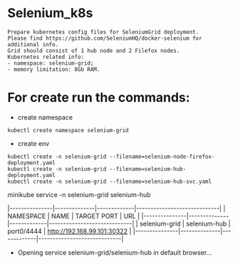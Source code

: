 # Selenium_k8s


```
Prepare kubernetes config files for SeleniumGrid deployment.
Please find https://github.com/SeleniumHQ/docker-selenium for additional info.
Grid should consist of 1 hub node and 2 Filefox nodes.
Kubernetes related info:
- namespace: selenium-grid;
- memory limitation: 8Gb RAM.
```
# For create run the commands: 
* create namespace
```
kubectl create namespace selenium-grid
```
* create env
```
kubectl create -n selenium-grid --filename=selenium-node-firefox-deployment.yaml
kubectl create -n selenium-grid --filename=selenium-hub-deployment.yaml
kubectl create -n selenium-grid --filename=selenium-hub-svc.yaml
```

minikube service -n selenium-grid  selenium-hub

|---------------|--------------|-------------|-----------------------------|
|   NAMESPACE   |     NAME     | TARGET PORT |             URL             |
|---------------|--------------|-------------|-----------------------------|
| selenium-grid | selenium-hub | port0/4444  | http://192.168.99.101:30322 |
|---------------|--------------|-------------|-----------------------------|
* Opening service selenium-grid/selenium-hub in default browser...
